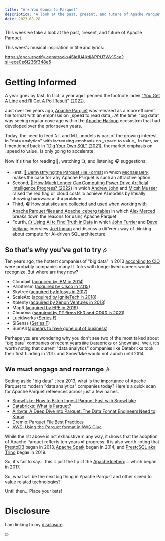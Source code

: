 ```yaml
---
title: "Are You Gonna Go Parquet"
description: 'A look at the past, present, and future of Apache Parquet.'
date: 2023-08-28 
---
```


This week we take a look at the past, present, and future of Apache Parquet.

This week's musical inspiration in title and lyrics:

<https://open.spotify.com/track/45Ia1U4KtIjAPPU7Wv1Sea?si=ece0e6f236f348e5>

# Getting Informed

A year goes by fast. In fact, a year ago I penned the footnote laden ["You Get A Line and I'll Get A Poll Result" (2022)](https://fudge.org/archive/you-get-a-line-and-ill-get-a-poll-result/).

Just over ten years ago, [Apache Parquet](https://github.com/apache/parquet-format) was released as a more efficient file format with an emphasis on \_speed to read data\_. At the time, "big data" was seeing regular coverage within the [Apache Hadoop](https://github.com/apache/hadoop) ecosystem that had developed over the prior seven years.

Today, the need to feed A.I. and M.L. models is part of the growing interest in "data analytics" with increasing emphasis on \_speed to value\_. In fact, as I mentioned back in ["Dig Your Own SQL" (2021)](https://fudge.org/archive/fudge-sunday-dig-your-own-sql/), the market emphasis on \_speed to value\_ is only going to accelerate.

Now it's time for reading 📖, watching 📺, and listening 🎧 suggestions:

- First, [📖 Demystifying the Parquet File Format](https://towardsdatascience.com/demystifying-the-parquet-file-format-13adb0206705) in which [Michael Berk](https://www.linkedin.com/in/michael-berk-48783a146/) makes the case for why Apache Parquet is such an attractive option.
- Second, [📖 How Much Longer Can Computing Power Drive Artificial Intelligence Progress? (2022)](https://cset.georgetown.edu/publication/ai-and-compute/) in which [Andrew Lohn](https://www.linkedin.com/in/anlohn/) and [Micah Musser](https://www.linkedin.com/in/micah-musser-a485b5121/) raised the red flag on cloud costs to achieve AI models by literally throwing hardware at the problem.
- Third, [🎧 How statistics are collected and used when working with Apache Parquet files and Apache Iceberg tables](https://open.spotify.com/episode/4ErBQ38JLdKyiWPdi5hLzt?si=j4GcXaLaSwK7I-PbrX7U4w) in which [Alex Merced](https://www.linkedin.com/in/alexmerced/) breaks down the reasons for using Apache Parquet.
- Fourth, [📺 Using AI to Find Truth in Data](https://www.youtube.com/watch?v=pKYRcm\_-THI) in which [John Furrier](https://www.linkedin.com/in/furrier/) and [Dave Vellante](https://www.linkedin.com/in/dvellante/) interview [Joel Inman](https://www.linkedin.com/in/joel-inman/) and discuss a different way of thinking about compute for AI-driven SQL architecture.

## So that's why you've got to try 🎶

Ten years ago, the hottest companies of "big data" in 2013 [according to CIO](https://www.cio.com/article/289000/big-data-10-hot-big-data-startups-to-watch.html) were probably companies many IT folks with longer lived careers would recognize. But where are they now?

- Cloudant ([acquired by IBM in 2014](https://web.archive.org/web/20140328161638/http://www-03.ibm.com/press/us/en/pressrelease/43238.wss?CT=ISM0056))
- ParStream ([acquired by Cisco in 2015](https://blogs.cisco.com/news/cisco-announces-data-analytics-news))
- Skytree ([acquired by Infosys in 2017](https://www.bizjournals.com/atlanta/news/2017/04/18/indias-infosys-snags-formergeorgia-tech-artificial.html))
- ScaleArc ([acquired by IgniteTech in 2018](https://ignitetech.com/about/blogs/esw-capital-llc-completes-acquisition-scalearc))
- Xplenty ([acquired by Xenon Ventures in 2018](https://en.globes.co.il/en/article-xenon-ventures-buys-israeli-cloud-data-co-xplenty-1001265417))
- MapR ([acquired by HPE in 2019](https://www.hpe.com/us/en/newsroom/press-release/2019/08/hpe-advances-its-intelligent-data-platform-with-acquisition-of-mapr-business-assets.html))
- Cloudera ([acquired by PE firms KKR and CD&R in 2021](https://www.cloudera.com/about/news-and-blogs/press-releases/2021-10-08-cloudera-completes-agreement-to-become-a-private-company.html))
- Lucidworks ([Series F](https://www.crunchbase.com/organization/lucidworks))
- SiSense ([Series F](https://www.crunchbase.com/organization/sisense))
- SumAll ([appears to have gone out of business](https://www.crunchbase.com/organization/sumall))

Perhaps you are wondering why you don't see two of the most talked about "big data" companies of recent years like Databricks or Snowflake. Well, it's worth noting that current "data analytics" companies like Databricks took their first funding in 2013 and Snowflake would not launch until 2014.

## We must engage and rearrange 🎶

Setting aside "big data" circa 2013, what is the importance of Apache Parquet to modern "data analytics" companies today? Here's a quick scan for Apache Parquet references across just a few names.

- [Snowflake: How to Batch Ingest Parquet Fast with Snowflake](https://www.snowflake.com/blog/faster-batch-ingestion-for-parquet/)
- [Databricks: What is Parquet?](https://www.databricks.com/glossary/what-is-parquet)
- [Airbyte: A Deep Dive into Parquet: The Data Format Engineers Need to Know](https://airbyte.com/data-engineering-resources/parquet-data-format)
- [Dremio: Parquet File Best Practices](https://docs.dremio.com/current/sonar/query-manage/data-formats/parquet-files/)
- [AWS: Using the Parquet format in AWS Glue](https://docs.aws.amazon.com/glue/latest/dg/aws-glue-programming-etl-format-parquet-home.html)

While the list above is not exhaustive in any way, it shows that the adoption of Apache Parquet reflects ten years of progress. It is also worth noting that [PrestoDB](https://prestodb.io) began in 2013, [Apache Spark](https://spark.apache.org) began in 2014, and [PrestoSQL aka Trino](https://trino.io) began in 2019.

So, it's fair to say... this is just the tip of the [Apache Iceberg](https://iceberg.apache.org)... which began in 2017.

So, what will be the next big thing in Apache Parquet and other speed to value related technologies?

Until then… Place your bets!

# Disclosure

I am linking to my [disclosure](https://jaycuthrell.com/disclosure/).

🤓
